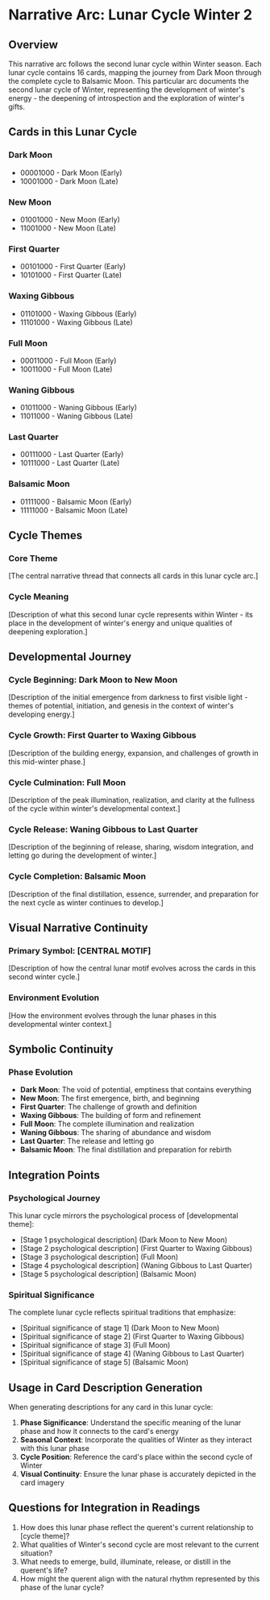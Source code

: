# Narrative Arc: Lunar Cycle Winter 2

## Overview
This narrative arc follows the second lunar cycle within Winter season. Each lunar cycle contains 16 cards, mapping the journey from Dark Moon through the complete cycle to Balsamic Moon. This particular arc documents the second lunar cycle of Winter, representing the development of winter's energy - the deepening of introspection and the exploration of winter's gifts.

## Cards in this Lunar Cycle

### Dark Moon
- 00001000 - Dark Moon (Early)
- 10001000 - Dark Moon (Late)

### New Moon
- 01001000 - New Moon (Early)
- 11001000 - New Moon (Late)

### First Quarter
- 00101000 - First Quarter (Early)
- 10101000 - First Quarter (Late)

### Waxing Gibbous
- 01101000 - Waxing Gibbous (Early)
- 11101000 - Waxing Gibbous (Late)

### Full Moon
- 00011000 - Full Moon (Early)
- 10011000 - Full Moon (Late)

### Waning Gibbous
- 01011000 - Waning Gibbous (Early)
- 11011000 - Waning Gibbous (Late)

### Last Quarter
- 00111000 - Last Quarter (Early)
- 10111000 - Last Quarter (Late)

### Balsamic Moon
- 01111000 - Balsamic Moon (Early)
- 11111000 - Balsamic Moon (Late)

## Cycle Themes

### Core Theme
[The central narrative thread that connects all cards in this lunar cycle arc.]

### Cycle Meaning
[Description of what this second lunar cycle represents within Winter - its place in the development of winter's energy and unique qualities of deepening exploration.]

## Developmental Journey

### Cycle Beginning: Dark Moon to New Moon
[Description of the initial emergence from darkness to first visible light - themes of potential, initiation, and genesis in the context of winter's developing energy.]

### Cycle Growth: First Quarter to Waxing Gibbous
[Description of the building energy, expansion, and challenges of growth in this mid-winter phase.]

### Cycle Culmination: Full Moon
[Description of the peak illumination, realization, and clarity at the fullness of the cycle within winter's developmental context.]

### Cycle Release: Waning Gibbous to Last Quarter
[Description of the beginning of release, sharing, wisdom integration, and letting go during the development of winter.]

### Cycle Completion: Balsamic Moon
[Description of the final distillation, essence, surrender, and preparation for the next cycle as winter continues to develop.]

## Visual Narrative Continuity

### Primary Symbol: [CENTRAL MOTIF]
[Description of how the central lunar motif evolves across the cards in this second winter cycle.]

### Environment Evolution
[How the environment evolves through the lunar phases in this developmental winter context.]

## Symbolic Continuity

### Phase Evolution
- **Dark Moon**: The void of potential, emptiness that contains everything
- **New Moon**: The first emergence, birth, and beginning
- **First Quarter**: The challenge of growth and definition
- **Waxing Gibbous**: The building of form and refinement
- **Full Moon**: The complete illumination and realization
- **Waning Gibbous**: The sharing of abundance and wisdom
- **Last Quarter**: The release and letting go
- **Balsamic Moon**: The final distillation and preparation for rebirth

## Integration Points

### Psychological Journey
This lunar cycle mirrors the psychological process of [developmental theme]:
- [Stage 1 psychological description] (Dark Moon to New Moon)
- [Stage 2 psychological description] (First Quarter to Waxing Gibbous)
- [Stage 3 psychological description] (Full Moon)
- [Stage 4 psychological description] (Waning Gibbous to Last Quarter)
- [Stage 5 psychological description] (Balsamic Moon)

### Spiritual Significance
The complete lunar cycle reflects spiritual traditions that emphasize:
- [Spiritual significance of stage 1] (Dark Moon to New Moon)
- [Spiritual significance of stage 2] (First Quarter to Waxing Gibbous)
- [Spiritual significance of stage 3] (Full Moon)
- [Spiritual significance of stage 4] (Waning Gibbous to Last Quarter)
- [Spiritual significance of stage 5] (Balsamic Moon)

## Usage in Card Description Generation

When generating descriptions for any card in this lunar cycle:

1. **Phase Significance**: Understand the specific meaning of the lunar phase and how it connects to the card's energy
2. **Seasonal Context**: Incorporate the qualities of Winter as they interact with this lunar phase
3. **Cycle Position**: Reference the card's place within the second cycle of Winter
4. **Visual Continuity**: Ensure the lunar phase is accurately depicted in the card imagery

## Questions for Integration in Readings

1. How does this lunar phase reflect the querent's current relationship to [cycle theme]?
2. What qualities of Winter's second cycle are most relevant to the current situation?
3. What needs to emerge, build, illuminate, release, or distill in the querent's life?
4. How might the querent align with the natural rhythm represented by this phase of the lunar cycle?